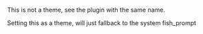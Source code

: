 This is not a theme, see the plugin with the same name.

Setting this as a theme, will just fallback to the system fish_prompt
